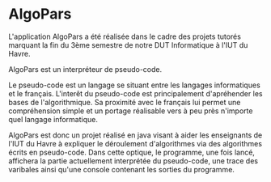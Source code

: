 # AlgoPars

L'application AlgoPars a été réalisée dans le cadre des projets tutorés marquant la fin du 3ème semestre de notre DUT Informatique à l'IUT du Havre.

AlgoPars est un interpréteur de pseudo-code.

Le pseudo-code est un langage se situant entre les langages informatiques et le français.
L'interêt du pseudo-code est principalement d'apréhender les bases de l'algorithmique.
Sa proximité avec le français lui permet une compréhension simple et un portage réalisable vers à peu près n'importe quel langage informatique.

AlgoPars est donc un projet réalisé en java visant à aider les enseignants de l'IUT du Havre à expliquer le déroulement d'algorithmes via des algorithmes écrits en pseudo-code.
Dans cette optique, le programme, une fois lancé, affichera la partie actuellement interprétée du pseudo-code, une trace des varibales ainsi qu'une console contenant les sorties du programme.
